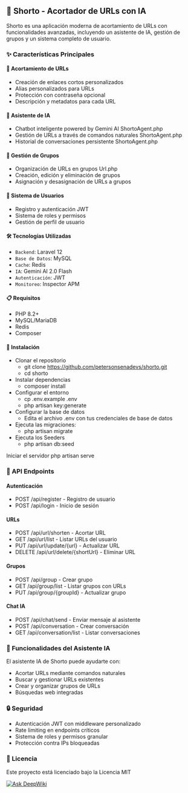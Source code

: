 ## 🔗 Shorto - Acortador de URLs con IA
Shorto es una aplicación moderna de acortamiento de URLs con funcionalidades avanzadas, incluyendo un asistente de IA, gestión de grupos y un sistema completo de usuario.

### ✨ Características Principales
#### 🎯 Acortamiento de URLs
- Creación de enlaces cortos personalizados
- Alias personalizados para URLs 
- Protección con contraseña opcional 
- Descripción y metadatos para cada URL 
#### 🤖 Asistente de IA
- Chatbot inteligente powered by Gemini AI ShortoAgent.php
- Gestión de URLs a través de comandos naturales ShortoAgent.php
- Historial de conversaciones persistente ShortoAgent.php
#### 📁 Gestión de Grupos
- Organización de URLs en grupos Url.php
- Creación, edición y eliminación de grupos 
- Asignación y desasignación de URLs a grupos 
#### 👤 Sistema de Usuarios
- Registro y autenticación JWT 
- Sistema de roles y permisos 
- Gestión de perfil de usuario

#### 🛠️ Tecnologías Utilizadas
- `Backend`: Laravel 12
- `Base de Datos`: MySQL
- `Cache`: Redis 
- `IA`: Gemini AI 2.0 Flash 
- `Autenticación`: JWT
- `Monitoreo`: Inspector APM 
#### 📋 Requisitos
- PHP 8.2+ 
- MySQL/MariaDB
- Redis
- Composer
#### 🚀 Instalación
- Clonar el repositorio
    - git clone https://github.com/petersonsenadevs/shorto.git  
    - cd shorto
- Instalar dependencias
    - composer install  
- Configurar el entorno
    - cp .env.example .env  
    - php artisan key:generate
- Configurar la base de datos
    - Edita el archivo .env con tus credenciales de base de datos
- Ejecuta las migraciones:
    - php artisan migrate
- Ejecuta los Seeders
    - php artisan db:seed

Iniciar el servidor
php artisan serve

### 📖 API Endpoints
#### Autenticación
- POST /api/register - Registro de usuario 
- POST /api/login - Inicio de sesión 
#### URLs
- POST /api/url/shorten - Acortar URL 
- GET /api/url/list - Listar URLs del usuario 
- PUT /api/url/update/{url} - Actualizar URL 
- DELETE /api/url/delete/{shortUrl} - Eliminar URL 
#### Grupos
- POST /api/group - Crear grupo 
- GET /api/group/list - Listar grupos con URLs 
- PUT /api/group/{groupId} - Actualizar grupo 
#### Chat IA
- POST /api/chat/send - Enviar mensaje al asistente 
- POST /api/conversation - Crear conversación 
- GET /api/conversation/list - Listar conversaciones 
  

### 🤖 Funcionalidades del Asistente IA
El asistente IA de Shorto puede ayudarte con:

- Acortar URLs mediante comandos naturales 
- Buscar y gestionar URLs existentes
- Crear y organizar grupos de URLs
- Búsquedas web integradas 


### 🔒 Seguridad
- Autenticación JWT con middleware personalizado 
- Rate limiting en endpoints críticos 
- Sistema de roles y permisos granular
- Protección contra IPs bloqueadas
  
### 📄 Licencia
Este proyecto está licenciado bajo la Licencia MIT 




[![Ask DeepWiki](https://deepwiki.com/badge.svg)](https://deepwiki.com/petersonsenadevs/shorto)
